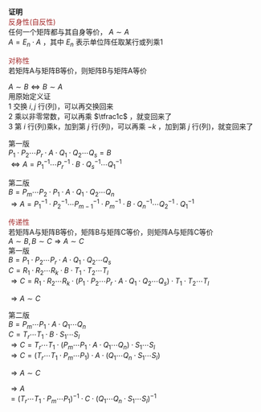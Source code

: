 **证明**  
<font color=brown>反身性(自反性)</font>  
任何一个矩阵都与其自身等价， $A\sim A$  
 $A=E_n\cdot A$ ，其中 $E_n$ 表示单位阵任取某行或列乘1  
  
<font color=brown>对称性</font>  
若矩阵A与矩阵B等价，则矩阵B与矩阵A等价  
  
 $A\sim B\Leftrightarrow B\sim  A$  
用原始定义证  
1 交换 $i,j$ 行(列)，可以再交换回来  
2 乘以非零常数，可以再乘 $\tfrac1c$ ，就变回来了  
3 第 $i$ 行(列)乘k，加到第 $j$ 行(列)，可以再乘 $-k$ ，加到第 $j$ 行(列)，就变回来了  
  
第一版  
 $P_1\cdot P_2\cdots P_r\cdot A\cdot Q_1\cdot Q_2\cdots Q_s=B$  
 $\Leftrightarrow A=P_1^{-1}\cdots P_r^{-1}\cdot B\cdot Q_s^{-1}\cdots Q_1^{-1}$  
  
第二版  
 $B=P_m\cdots P_2\cdot P_1\cdot A\cdot Q_1\cdot Q_2\cdots Q_n$  
 $\Rightarrow A=P_1^{-1}\cdot P_2^{-1}\cdots P_{m-1}^{-1}\cdot P_m^{-1}\cdot B\cdot Q_n^{-1}\cdots Q_2^{-1}\cdot Q_1^{-1}$  
  
<font color=brown>传递性</font>  
若矩阵A与矩阵B等价，矩阵B与矩阵C等价，则矩阵A与矩阵C等价  
 $A\sim B, B\sim C\Rightarrow A\sim C$  
第一版  
 $B=P_1\cdot P_2\cdots P_r\cdot A\cdot Q_1\cdot Q_2\cdots Q_s$  
 $C=R_1\cdot R_2\cdots R_k\cdot B\cdot T_1\cdot T_2\cdots T_l$  
 $\Rightarrow C=R_1\cdot R_2\cdots R_k\cdot (P_1\cdot P_2\cdots P_r\cdot A\cdot Q_1\cdot Q_2\cdots Q_s)\cdot T_1\cdot T_2\cdots T_l$  
  
 $\Rightarrow A\sim C$  
  
第二版  
 $B=P_m\cdots P_1\cdot A\cdot Q_1\cdots Q_n$  
 $C=T_r\cdots T_1\cdot B\cdot S_1\cdots S_l$  
 $\Rightarrow C=T_r\cdots T_1\cdot  
(P_m\cdots P_1\cdot A\cdot Q_1\cdots Q_n)  
\cdot S_1\cdots S_l$  
 $\Rightarrow C=(T_r\cdots T_1\cdot  
P_m\cdots P_1)\cdot A\cdot (Q_1\cdots Q_n  
\cdot S_1\cdots S_l)$  
  
 $\Rightarrow A\sim C$  
  
 $\Rightarrow A$  
 $=(T_r\cdots T_1\cdot  
P_m\cdots P_1)^{-1}\cdot C\cdot(Q_1\cdots Q_n  
\cdot S_1\cdots S_l)^{-1}$  
  
